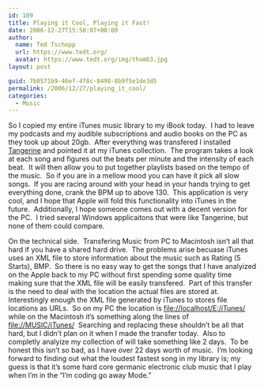 ```yaml
---
id: 109
title: Playing it Cool, Playing it Fast!
date: 2006-12-27T15:50:07+00:00
author:
  name: Ted Tschopp
  url: https://www.tedt.org/
  avatar: https://www.tedt.org/img/thumb3.jpg
layout: post

guid: 7b0571b9-46ef-4f8c-8498-8b9f5e1de3d5
permalink: /2006/12/27/playing_it_cool/
categories:
  - Music
---
```

So I copied my entire iTunes music library to my iBook today.&nbsp; I had to leave my podcasts and my audible subscriptions and audio books on the PC as they took up about 20gb.&nbsp; After everything was transfered I installed [Tangerine](http://www.potionfactory.com/tangerine/)&nbsp;and pointed it at my iTunes collection.&nbsp; The program takes a look at each song and figures out the beats per minute and the intensity of each beat.&nbsp; It will then allow you to put together playlists based on the tempo of the music.&nbsp; So if you are in a mellow mood you can have it pick all slow songs.&nbsp; If you are racing around with your head in your hands trying to get everything done, crank the BPM up to above 130.&nbsp; This application is very cool, and I hope that Apple will fold this functionality into iTunes in the future.&nbsp; Additionally, I hope someone comes out with a decent version for the PC.&nbsp; I tried several Windows applicaitons that were like Tangerine, but none of them could compare.

On the technical side.&nbsp; Transfering Music from PC to Macintosh isn&rsquo;t all that hard if you have a shared hard drive.&nbsp; The problems arise becuase iTunes uses an XML file to store information about the music such as Rating (5 Starts), BMP.&nbsp; So there is no easy way to get the songs that I have analyized on the Apple back to my PC without first spending some quality time making sure that the XML file will be easily transfered.&nbsp; Part of this transfer is the need to deal with the location the actual files are stored at.&nbsp; Interestingly enough the XML file generated by iTunes to stores file locations as URLs.&nbsp; So on my PC the location is [file://localhost/E:/iTunes/](/iTunes/) while on the Macintosh it&rsquo;s something along the lines of [file://MUSIC/iTunes/](//MUSIC/iTunes/)&nbsp; Searching and replacing these shouldn&rsquo;t be all that hard, but I didn&rsquo;t plan on it when I made the transfer today.&nbsp; Also to completly analyize my collection of will take something like 2 days.&nbsp; To be honest this isn&rsquo;t so bad, as I have over 22 days worth of music.&nbsp;&nbsp;I&rsquo;m looking forward to finding out what the loudest fastest song in my library is; my guess is that it&rsquo;s some hard core germanic electronic club music that I play when I&rsquo;m in the &ldquo;I&rsquo;m coding go away Mode.&rdquo;&nbsp;